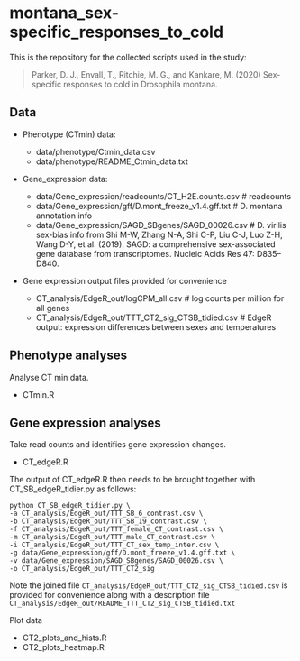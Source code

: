 # montana_sex-specific_responses_to_cold

This is the repository for the collected scripts used in the study:

> Parker, D. J., Envall, T., Ritchie, M. G., and Kankare, M. (2020) Sex-specific responses to cold in Drosophila montana.

## Data

* Phenotype (CTmin) data: 
    * data/phenotype/Ctmin_data.csv
    * data/phenotype/README_Ctmin_data.txt

* Gene_expression data: 
    * data/Gene_expression/readcounts/CT_H2E.counts.csv # readcounts
    * data/Gene_expression/gff/D.mont_freeze_v1.4.gff.txt # D. montana annotation info
    * data/Gene_expression/SAGD_SBgenes/SAGD_00026.csv # D. virilis sex-bias info from Shi M-W, Zhang N-A, Shi C-P, Liu C-J, Luo Z-H, Wang D-Y, et al. (2019). SAGD: a comprehensive sex-associated gene database from transcriptomes. Nucleic Acids Res 47: D835–D840.

* Gene expression output files provided for convenience
    * CT_analysis/EdgeR_out/logCPM_all.csv # log counts per million for all genes
    * CT_analysis/EdgeR_out/TTT_CT2_sig_CTSB_tidied.csv # EdgeR output: expression differences between sexes and temperatures 

## Phenotype analyses

Analyse CT min data.

* CTmin.R

## Gene expression analyses

Take read counts and identifies gene expression changes.

* CT_edgeR.R 

The output of CT_edgeR.R then needs to be brought together with CT_SB_edgeR_tidier.py as follows: 

```
python CT_SB_edgeR_tidier.py \
-a CT_analysis/EdgeR_out/TTT_SB_6_contrast.csv \
-b CT_analysis/EdgeR_out/TTT_SB_19_contrast.csv \
-f CT_analysis/EdgeR_out/TTT_female_CT_contrast.csv \
-m CT_analysis/EdgeR_out/TTT_male_CT_contrast.csv \
-i CT_analysis/EdgeR_out/TTT_CT_sex_temp_inter.csv \
-g data/Gene_expression/gff/D.mont_freeze_v1.4.gff.txt \
-v data/Gene_expression/SAGD_SBgenes/SAGD_00026.csv \
-o CT_analysis/EdgeR_out/TTT_CT2_sig

```

Note the joined file `CT_analysis/EdgeR_out/TTT_CT2_sig_CTSB_tidied.csv` is provided for convenience along with a description file `CT_analysis/EdgeR_out/README_TTT_CT2_sig_CTSB_tidied.txt`

Plot data

* CT2_plots_and_hists.R
* CT2_plots_heatmap.R


